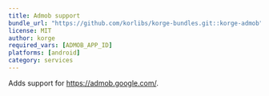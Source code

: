```yaml
---
title: Admob support
bundle_url: "https://github.com/korlibs/korge-bundles.git::korge-admob"
license: MIT
author: korge
required_vars: [ADMOB_APP_ID]
platforms: [android]
category: services
---
```


Adds support for <https://admob.google.com/>.
